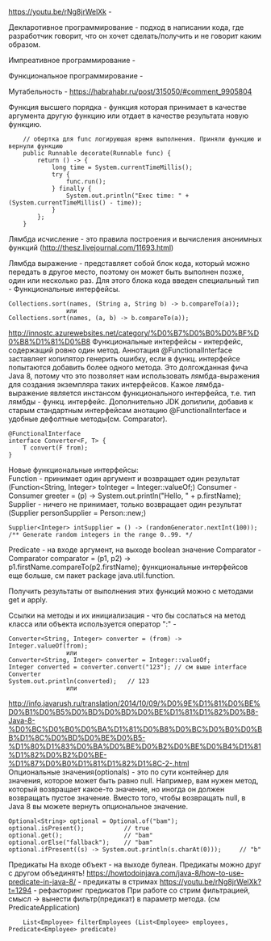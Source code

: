 https://youtu.be/rNg8jrWelXk - 



Декларотивное программирование - подход в написании кода, где разработчик говорит, что он хочет сделать/получить и не
 говорит каким образом. 

Импреативное программирование -

Функциональное программирование -

Мутабельность - https://habrahabr.ru/post/315050/#comment_9905804

Функция высшего порядка - функция которая принимает в качестве аргумента другую функцию или отдает в качестве результата
    новую функцию.
    
        // обертка для func логируюшая время выполнения. Приняли функцию и вернули функцию
        public Runnable decorate(Runnable func) {
            return () -> {
                long time = System.currentTimeMillis();
                try {
                    func.run();
                } finally {
                    System.out.println("Exec time: " + (System.currentTimeMillis() - time));
                }
            };
        }

Лямбда исчисление - это правила построения и вычисления анонимных функций (http://thesz.livejournal.com/11693.html)

Лямбда выражение - представляет собой блок кода, который можно передать в другое место, поэтому он может быть
    выполнен позже, один или несколько раз. Для этого блока кода введен специальный тип - Функциональные интерфейсы. 
  
    Collections.sort(names, (String a, String b) -> b.compareTo(a));
                    или 
    Collections.sort(names, (a, b) -> b.compareTo(a));



http://innostc.azurewebsites.net/category/%D0%B7%D0%B0%D0%BF%D0%B8%D1%81%D0%B8
Функциональные интерфейсы - интерфейс, содержащий ровно один метод. Аннотация @FunctionalInterface заставляет копилятор
    генерить ошибку, если в функц. интерфейсе попытаются добавить более одного метода. Это долгожданная фича Java 8,
    потому что это позволяет нам использовать лямбда-выражения для создания экземпляра таких интерфейсов. Кажое 
    лямбда-выражение является инстансом функционального интерфейса, т.е. тип лямбды - функц. интерфейс.
    Дополнительно JDK допилили, добавив к старым стандартным интерфейсам анотацию @FunctionalInterface и 
    удобные дефолтные методы(см. Comparator).

    @FunctionalInterface
    interface Converter<F, T> {
        T convert(F from);
    }

Новые функциональные интерфейсы:    
Function - принимает один аргумент и возвращает один результат (Function<String, Integer> toInteger = Integer::valueOf;)
Consumer - Consumer<Person> greeter = (p) -> System.out.println("Hello, " + p.firstName);
Supplier - ничего не принимает, только возвращает один результат (Supplier<Person> personSupplier = Person::new;)

    Supplier<Integer> intSupplier = () -> (randomGenerator.nextInt(100));  /** Generate random integers in the range 0..99. */

Predicate - на входе аргумент, на выходе boolean значение 
Comparator - Comparator<Person> comparator = (p1, p2) -> p1.firstName.compareTo(p2.firstName);
функциональные интерфейсов еще больше, см пакет package java.util.function.

Получить результаты от выполнения этих функций можно с методами get и apply.

Ссылки на методы и их инициализация - что бы сослаться на метод класса или объекта используется оператор ":" - 
    
    Converter<String, Integer> converter = (from) -> Integer.valueOf(from);
                    или
    Converter<String, Integer> converter = Integer::valueOf;    
    Integer converted = converter.convert("123"); // см выше interface Converter
    System.out.println(converted);   // 123
                    или
                    

http://info.javarush.ru/translation/2014/10/09/%D0%9E%D1%81%D0%BE%D0%B1%D0%B5%D0%BD%D0%BD%D0%BE%D1%81%D1%82%D0%B8-Java-8-%D0%BC%D0%B0%D0%BA%D1%81%D0%B8%D0%BC%D0%B0%D0%BB%D1%8C%D0%BD%D0%BE%D0%B5-%D1%80%D1%83%D0%BA%D0%BE%D0%B2%D0%BE%D0%B4%D1%81%D1%82%D0%B2%D0%BE-%D1%87%D0%B0%D1%81%D1%82%D1%8C-2-.html    
Опциональные значения(optionals) - это по сути контейнер для значения, которое может быть равно null. Например, вам 
    нужен метод, который возвращает какое-то значение, но иногда он должен возвращать пустое значение. Вместо того, 
    чтобы возвращать null, в Java 8 вы можете вернуть опциональное значение.

    Optional<String> optional = Optional.of("bam");
    optional.isPresent();           // true
    optional.get();                 // "bam"
    optional.orElse("fallback");    // "bam"
    optional.ifPresent((s) -> System.out.println(s.charAt(0)));     // "b"
    
Предикаты
    На входе объект - на выходе булеан. Предикаты можно друг с другом объединять!
    https://howtodoinjava.com/java-8/how-to-use-predicate-in-java-8/ - предикаты в стримах
    https://youtu.be/rNg8jrWelXk?t=1294 - рефакторинг предикатов
    При работе со стрим фильтрацией, смысл -> вынести фильтр(предикат) в параметр метода. (cм PredicateApplication)
    
        List<Employee> filterEmployees (List<Employee> employees, Predicate<Employee> predicate)